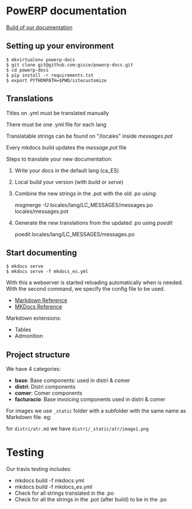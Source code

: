 # PowERP documentation

[Build of our documentation](http://builds.gisce.net/powerp-docs/master/)

## Setting up your environment

```shell
$ mkvirtualenv powerp-docs
$ git clone git@github.com:gisce/powerp-docs.git
$ cd powerp-docs
$ pip install -r requirements.txt
$ export PYTHONPATH=$PWD/sitecustomize
```

## Translations

Titles on .yml must be translated manually

There must be one .yml file for each lang

Translatable strings can be found on "/locales" inside _messages.pot_

Every mkdocs build updates the _message.pot_ file

Steps to translate your new documentation:

1. Write your docs in the default lang (ca_ES)
2. Local build your version (with _build_ or _serve_)
3. Combine the new strings in the .pot with the old .po using:

    msgmerge -U locales/lang/LC_MESSAGES/messages.po locales/messages.pot

4. Generate the new translations from the updated .po using *poedit*

    poedit locales/lang/LC_MESSAGES/messages.po

## Start documenting

```shell
$ mkdocs serve
$ mkdocs serve -f mkdocs_es.yml
```

With this a webserver is started reloading automatically when is needed.
With the second command, we specify the config file to be used.

- [Markdown Reference](https://pythonhosted.org/Markdown/index.html)
- [MKDocs Reference](http://www.mkdocs.org/)

Markdown extensions:

* Tables
* Admonition

## Project structure

We have 4 categories:

- **base**: Base components: used in distri & comer
- **distri**: Distri components
- **comer**: Comer components
- **facturacio**: Base invoicing components used in distri & comer

For images we use `_static` folder with a subfolder with the same name as Markdown file. eg:

for `distri/atr.md` we have `distri/_static/atr/image1.png`

# Testing

Our travis testing includes:

- mkdocs build -f mkdocs.yml
- mkdocs build -f mkdocs_es.yml
- Check for all strings translated in the .po
- Check for all the strings in the .pot (after build) to be in the .po

